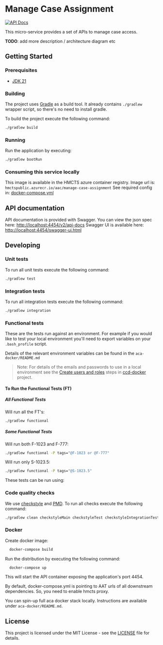 # Manage Case Assignment


[![API Docs](https://img.shields.io/badge/API%20Docs-site-e140ad.svg)](https://hmcts.github.io/cnp-api-docs/swagger.html?url=https://hmcts.github.io/cnp-api-docs/specs/aac-manage-case-assignment.json)

This micro-service provides a set of APIs to manage case access.

**TODO**: add more description / architecture diagram etc

## Getting Started

### Prerequisites
- [JDK 21](https://java.com)

### Building
The project uses [Gradle](https://gradle.org) as a build tool. It already contains
`./gradlew` wrapper script, so there's no need to install gradle.

To build the project execute the following command:
```bash
./gradlew build
```

### Running
Run the application by executing:
```bash
./gradlew bootRun
```

### Consuming this service locally
This image is available in the HMCTS azure container registry. Image url is: `hmctspublic.azurecr.io/aac/manage-case-assignment`
See required config in: [docker-compose.yml](docker-compose.yml)


## API documentation
API documentation is provided with Swagger.
You can view the json spec here: [http://localhost:4454/v2/api-docs](http://localhost:4454/v2/api-docs)
Swagger UI is available here: [http://localhost:4454/swagger-ui.html](http://localhost:4454/swagger-ui.html)

## Developing

### Unit tests
To run all unit tests execute the following command:
```bash
./gradlew test
```

### Integration tests
To run all integration tests execute the following command:
```bash
./gradlew integration
```

### Functional tests
These are the tests run against an environment. For example if you would like to test your local
 environment you'll need to export variables on your `.bash_profile` script.

Details of the relevant environment variables can be found in the `aca-docker/README.md`

> Note: For details of the emails and passwords to use in a local environment see the
 [Create users and roles](https://github.com/hmcts/ccd-docker#3-create-users-and-roles) steps in
 [ccd-docker](https://github.com/hmcts/ccd-docker) project.

#### To Run the Functional Tests (FT)

#####  All Functional Tests
Will run all the FT's:

```bash
./gradlew functional
```

#####  Some Functional Tests
Will run both F-1023 and F-777:

```bash
./gradlew functional -P tags="@F-1023 or @F-777"
```


Will run only S-1023.5:

```bash
./gradlew functional -P tags="@S-1023.5"
```

These tests can be run using:


### Code quality checks
We use [checkstyle](http://checkstyle.sourceforge.net/) and [PMD](https://pmd.github.io/).
To run all checks execute the following command:

```bash
./gradlew clean checkstyleMain checkstyleTest checkstyleIntegrationTest pmdMain pmdTest pmdIntegrationTest
```

### Docker
Create docker image:

```bash
  docker-compose build
```

Run the distribution by executing the following command:

```bash
  docker-compose up
```
This will start the API container exposing the application's port 4454.

By default, docker-compose.yml is pointing to AAT urls of all downstream dependencies. So, you need to enable hmcts proxy.

You can spin-up full aca docker stack locally. Instructions are available under `aca-docker/README.md`.

## License
This project is licensed under the MIT License - see the [LICENSE](LICENSE.md) file for details.
